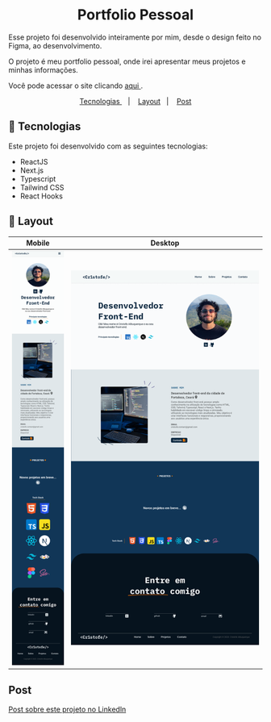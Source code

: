 <h1 align="center"> Portfolio Pessoal </h1>
<p align="left"> Esse projeto foi desenvolvido inteiramente por mim, desde o design feito no Figma, ao desenvolvimento. </p>
<p> O projeto é meu portfolio pessoal, onde irei apresentar meus projetos e minhas informações. </p>
<p> Você pode acessar o site clicando <a href="https://cristofe-albuquerque.vercel.app/"> aqui </a>. </p> 

<p align="center">
  <a href="#tecnologias"> Tecnologias </a>&nbsp;&nbsp;&nbsp;|&nbsp;&nbsp;&nbsp;
  <a href="#layout">Layout</a>&nbsp;&nbsp;&nbsp;|&nbsp;&nbsp;&nbsp;
  <a href="#post"> Post </a>
</p>

## <div id="tecnologias">🚀 Tecnologias </div>

Este projeto foi desenvolvido com as seguintes tecnologias:

- ReactJS
- Next.js
- Typescript
- Tailwind CSS
- React Hooks

## <div id="layout"> 🔖 Layout </div>

| Mobile | Desktop |
------------------- | ------------------- 
 <img src="https://github.com/Cr1stofe/portfolio/blob/9c093a551bc705935a92062aa0089ced8d6ad9c6/Layouts_github/Mobile.png"> | <img src="https://github.com/Cr1stofe/portfolio/blob/2d0b80ec2aae0274bc3385d14aab5db0408a8a81/Layouts_github/Desktop.png" top=0>

## <div id="post"> Post </div>

<a href=""> Post sobre este projeto no Linkedln </a>
